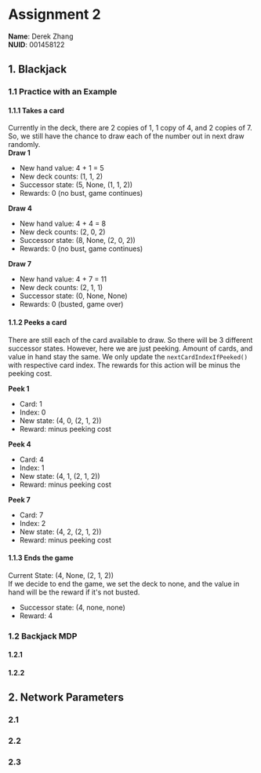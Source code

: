 # Assignment 2

**Name**: Derek Zhang  
**NUID**: 001458122

## 1. Blackjack
### 1.1 Practice with an Example
#### 1.1.1 Takes a card
Currently in the deck, there are 2 copies of 1, 1 copy of 4, and 2 copies of 7. 
So, we still have the chance to draw each of the number out in next draw randomly.  
**Draw 1**
- New hand value: 4 + 1 = 5
- New deck counts: (1, 1, 2)
- Successor state: (5, None, (1, 1, 2))
- Rewards: 0 (no bust, game continues)

**Draw 4**
- New hand value: 4 + 4 = 8
- New deck counts: (2, 0, 2)
- Successor state: (8, None, (2, 0, 2))
- Rewards: 0 (no bust, game continues)

**Draw 7**
- New hand value: 4 + 7 = 11
- New deck counts: (2, 1, 1)
- Successor state: (0, None, None)
- Rewards: 0 (busted, game over)

#### 1.1.2 Peeks a card
There are still each of the card available to draw. So there will be 3 different successor states. However, here we are just peeking. Amount of cards, and value in hand stay the same. We only update the `nextCardIndexIfPeeked()` with respective card index. The rewards for this action will be minus the peeking cost.

**Peek 1**
- Card: 1
- Index: 0
- New state: (4, 0, (2, 1, 2))
- Reward: minus peeking cost

**Peek 4**
- Card: 4
- Index: 1
- New state: (4, 1, (2, 1, 2))
- Reward: minus peeking cost

**Peek 7**
- Card: 7
- Index: 2
- New state: (4, 2, (2, 1, 2))
- Reward: minus peeking cost

#### 1.1.3 Ends the game
Current State: (4, None, (2, 1, 2))  
If we decide to end the game, we set the deck to none, and the value in hand will be the reward if it's not busted. 

- Successor state: (4, none, none)
- Reward: 4



### 1.2 Backjack MDP
#### 1.2.1

#### 1.2.2

## 2. Network Parameters
### 2.1 

### 2.2

### 2.3